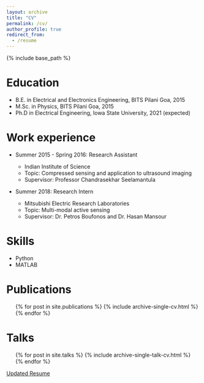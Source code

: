 ```yaml
---
layout: archive
title: "CV"
permalink: /cv/
author_profile: true
redirect_from:
  - /resume
---
```


{% include base_path %}

Education
======
* B.E. in Electrical and Electronics Engineering, BITS Pilani Goa, 2015
* M.Sc. in Physics, BITS Pilani Goa, 2015
* Ph.D in Electrical Engineering, Iowa State University, 2021 (expected)

Work experience
======
* Summer 2015 - Spring 2016: Research Assistant
  * Indian Institute of Science
  * Topic: Compressed sensing and application to ultrasound imaging
  * Supervisor: Professor Chandrasekhar Seelamantula

* Summer 2018: Research Intern
  * Mitsubishi Electric Research Laboratories
  * Topic: Multi-modal active sensing
  * Supervisor: Dr. Petros Boufonos and Dr. Hasan Mansour
  
Skills
======
* Python
* MATLAB

Publications
======
  <ul>{% for post in site.publications %}
    {% include archive-single-cv.html %}
  {% endfor %}</ul>
  
Talks
======
  <ul>{% for post in site.talks %}
    {% include archive-single-talk-cv.html %}
  {% endfor %}</ul>

[Updated Resume](http://gaurijagatap.github.io/files/resume.pdf)


